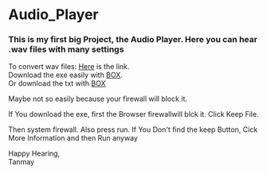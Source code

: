 # Audio_Player

### This is my first big Project, the Audio Player. Here you can hear .wav files with many settings

To convert wav files: [Here](https://audio.online-convert.com/convert-to-wav) is the link.<br>
Download the exe easily with [BOX](https://app.box.com/s/e3vrcfopevyhqvhwvq9qicciifytlm08).<br>
Or download the txt with [BOX](https://app.box.com/s/n6za3xyc8pmacclvfslzi28ca4px0ge8)
 
Maybe not so easily because your firewall will block it.

If You download the exe, first the Browser firewallwill blck it.
Click Keep File.

Then system firewall. Also press run.
If You Don't find the keep Button, Cick More Information and then Run anyway
 



Happy Hearing,<br>
Tanmay
